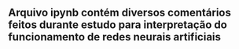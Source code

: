 ## Arquivo ipynb contém diversos comentários feitos durante estudo para interpretação do funcionamento de redes neurais artificiais
